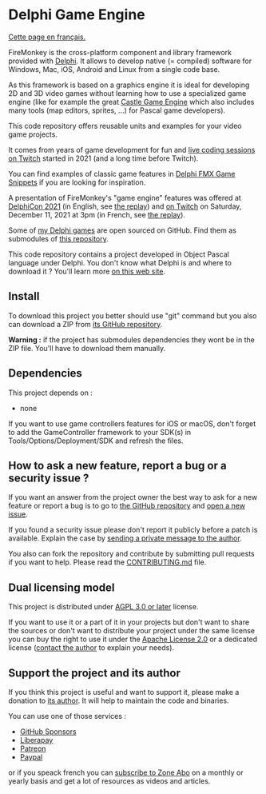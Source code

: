 # Delphi Game Engine

[Cette page en français.](LISEZMOI.md)

FireMonkey is the cross-platform component and library framework provided with [Delphi](https://www.embarcadero.com/products/delphi). It allows to develop native (= compiled) software for Windows, Mac, iOS, Android and Linux from a single code base.

As this framework is based on a graphics engine it is ideal for developing 2D and 3D video games without learning how to use a specialized game engine (like for example the great [Castle Game Engine](https://castle-engine.io) which also includes many tools (map editors, sprites, ...) for Pascal game developers).

This code repository offers reusable units and examples for your video game projects.

It comes from years of game development for fun and [live coding sessions on Twitch](https://www.twitch.tv/patrickpremartin) started in 2021 (and a long time before Twitch).

You can find examples of classic game features in [Delphi FMX Game Snippets](https://github.com/DeveloppeurPascal/Delphi-FMX-Game-Snippets) if you are looking for inspiration.

A presentation of FireMonkey's "game engine" features was offered at [DelphiCon 2021](https://delphicon.embarcadero.com/) (in English, see [the replay](https://delphicon.embarcadero.com/talks/using-firemonkey-as-a-game-engine-on-demand/)) and [on Twitch](https://www.twitch.tv/patrickpremartin) on Saturday, December 11, 2021 at 3pm (in French, see [the replay](https://developpeur-pascal.fr/p/_200p-webinaire-du-11-decembre-2021-utiliser-firemonkey-comme-moteur-de-jeu-video.html)).

Some of [my Delphi games](https://gamolf.fr) are open sourced on GitHub. Find them as submodules of [this repository](https://github.com/DeveloppeurPascal/DevPas-Games-Pack).

This code repository contains a project developed in Object Pascal language under Delphi. You don't know what Delphi is and where to download it ? You'll learn more [on this web site](https://delphi-resources.developpeur-pascal.fr/).

## Install

To download this project you better should use "git" command but you also can download a ZIP from [its GitHub repository](https://github.com/DeveloppeurPascal/Delphi-Game-Engine).

**Warning :** if the project has submodules dependencies they wont be in the ZIP file. You'll have to download them manually.

## Dependencies

This project depends on :

* none

If you want to use game controllers features for iOS or macOS, don't forget to add the GameController framework to your SDK(s) in Tools/Options/Deployment/SDK and refresh the files.

## How to ask a new feature, report a bug or a security issue ?

If you want an answer from the project owner the best way to ask for a new feature or report a bug is to go to [the GitHub repository](https://github.com/DeveloppeurPascal/Delphi-Game-Engine) and [open a new issue](https://github.com/DeveloppeurPascal/Delphi-Game-Engine/issues).

If you found a security issue please don't report it publicly before a patch is available. Explain the case by [sending a private message to the author](https://developpeur-pascal.fr/nous-contacter.php).

You also can fork the repository and contribute by submitting pull requests if you want to help. Please read the [CONTRIBUTING.md](CONTRIBUTING.md) file.

## Dual licensing model

This project is distributed under [AGPL 3.0 or later](https://choosealicense.com/licenses/agpl-3.0/) license.

If you want to use it or a part of it in your projects but don't want to share the sources or don't want to distribute your project under the same license you can buy the right to use it under the [Apache License 2.0](https://choosealicense.com/licenses/apache-2.0/) or a dedicated license ([contact the author](https://developpeur-pascal.fr/nous-contacter.php) to explain your needs).

## Support the project and its author

If you think this project is useful and want to support it, please make a donation to [its author](https://github.com/DeveloppeurPascal). It will help to maintain the code and binaries.

You can use one of those services :

* [GitHub Sponsors](https://github.com/sponsors/DeveloppeurPascal)
* [Liberapay](https://liberapay.com/PatrickPremartin)
* [Patreon](https://www.patreon.com/patrickpremartin)
* [Paypal](https://www.paypal.com/paypalme/patrickpremartin)

or if you speack french you can [subscribe to Zone Abo](https://zone-abo.fr/nos-abonnements.php) on a monthly or yearly basis and get a lot of resources as videos and articles.
